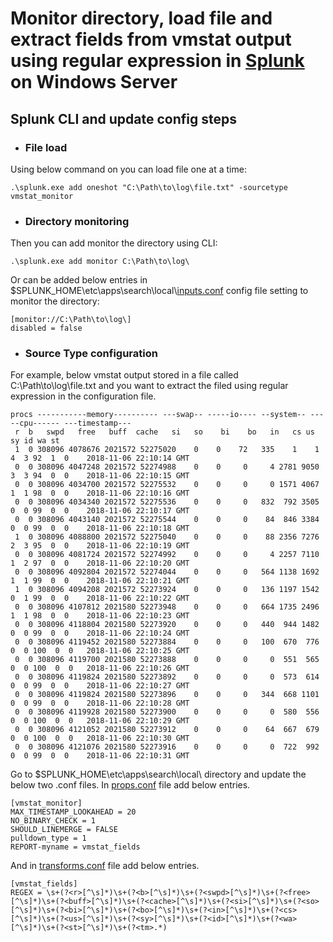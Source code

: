 # Monitor directory, load file and extract fields from vmstat output using regular expression in [Splunk](https://www.splunk.com/) on Windows Server
## Splunk CLI and update config steps
 * ### File load
 Using below command on you can load file one at a time:
```
.\splunk.exe add oneshot "C:\Path\to\log\file.txt" -sourcetype vmstat_monitor
```

 * ###	Directory monitoring
Then you can add monitor the directory using CLI:
```
.\splunk.exe add monitor C:\Path\to\log\
```
Or can be added below entries in $SPLUNK_HOME\etc\apps\search\local\\[inputs.conf](http://docs.splunk.com/Documentation/Splunk/7.2.0/Admin/Inputsconf) config file setting to monitor the directory:
```
[monitor://C:\Path\to\log\]
disabled = false
```
 * ###	Source Type configuration
For example, below vmstat output stored in a file called C:\Path\to\log\file.txt and you want to extract the filed using regular expression in the configuration file.
```
procs -----------memory---------- ---swap-- -----io---- --system-- -----cpu------ ---timestamp---
 r  b   swpd   free   buff  cache   si   so    bi    bo   in   cs us sy id wa st
 1  0 308096 4078676 2021572 52275020    0    0    72   335    1    1  4  3 92  1  0    2018-11-06 22:10:14 GMT
 0  0 308096 4047248 2021572 52274988    0    0     0     4 2781 9050  3  3 94  0  0    2018-11-06 22:10:15 GMT
 0  0 308096 4034700 2021572 52275532    0    0     0     0 1571 4067  1  1 98  0  0    2018-11-06 22:10:16 GMT
 0  0 308096 4034340 2021572 52275536    0    0     0   832  792 3505  0  0 99  0  0    2018-11-06 22:10:17 GMT
 0  0 308096 4043140 2021572 52275544    0    0     0    84  846 3384  0  0 99  0  0    2018-11-06 22:10:18 GMT
 1  0 308096 4088800 2021572 52275040    0    0     0    88 2356 7276  2  3 95  0  0    2018-11-06 22:10:19 GMT
 0  0 308096 4081724 2021572 52274992    0    0     0     4 2257 7110  1  2 97  0  0    2018-11-06 22:10:20 GMT
 0  0 308096 4092804 2021572 52274044    0    0     0   564 1138 1692  1  1 99  0  0    2018-11-06 22:10:21 GMT
 1  0 308096 4094208 2021572 52273924    0    0     0   136 1197 1542  0  1 99  0  0    2018-11-06 22:10:22 GMT
 0  0 308096 4107812 2021580 52273948    0    0     0   664 1735 2496  1  1 98  0  0    2018-11-06 22:10:23 GMT
 0  0 308096 4118804 2021580 52273920    0    0     0   440  944 1482  0  0 99  0  0    2018-11-06 22:10:24 GMT
 0  0 308096 4119452 2021580 52273884    0    0     0   100  670  776  0  0 100  0  0   2018-11-06 22:10:25 GMT
 0  0 308096 4119700 2021580 52273888    0    0     0     0  551  565  0  0 100  0  0   2018-11-06 22:10:26 GMT
 0  0 308096 4119824 2021580 52273892    0    0     0     0  573  614  0  0 99  0  0    2018-11-06 22:10:27 GMT
 0  0 308096 4119824 2021580 52273896    0    0     0   344  668 1101  0  0 99  0  0    2018-11-06 22:10:28 GMT
 0  0 308096 4119928 2021580 52273900    0    0     0     0  580  556  0  0 100  0  0   2018-11-06 22:10:29 GMT
 0  0 308096 4121052 2021580 52273912    0    0     0    64  667  679  0  0 100  0  0   2018-11-06 22:10:30 GMT
 0  0 308096 4121076 2021580 52273916    0    0     0     0  722  992  0  0 99  0  0    2018-11-06 22:10:31 GMT
```
Go to $SPLUNK_HOME\etc\apps\search\local\ directory and update the below two .conf files. In [props.conf](http://docs.splunk.com/Documentation/Splunk/7.2.0/Admin/Propsconf) file add below entries.
```
[vmstat_monitor]
MAX_TIMESTAMP_LOOKAHEAD = 20
NO_BINARY_CHECK = 1
SHOULD_LINEMERGE = FALSE
pulldown_type = 1
REPORT-myname = vmstat_fields
```
And in [transforms.conf](http://docs.splunk.com/Documentation/Splunk/7.2.0/Admin/Transformsconf) file add below entries.
```
[vmstat_fields]
REGEX = \s+(?<r>[^\s]*)\s+(?<b>[^\s]*)\s+(?<swpd>[^\s]*)\s+(?<free>[^\s]*)\s+(?<buff>[^\s]*)\s+(?<cache>[^\s]*)\s+(?<si>[^\s]*)\s+(?<so>[^\s]*)\s+(?<bi>[^\s]*)\s+(?<bo>[^\s]*)\s+(?<in>[^\s]*)\s+(?<cs>[^\s]*)\s+(?<us>[^\s]*)\s+(?<sy>[^\s]*)\s+(?<id>[^\s]*)\s+(?<wa>[^\s]*)\s+(?<st>[^\s]*)\s+(?<tm>.*)
```
